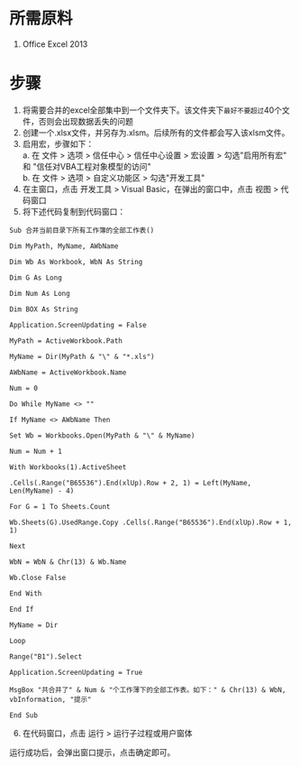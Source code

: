 # 所需原料
1. Office Excel 2013

# 步骤
1. 将需要合并的excel全部集中到一个文件夹下。该文件夹下``最好不要超过``40个文件，否则会出现数据丢失的问题
2. 创建一个.xlsx文件，并另存为.xlsm。后续所有的文件都会写入该xlsm文件。
3. 启用宏，步骤如下：  
    a. 在 文件 > 选项  > 信任中心 > 信任中心设置 > 宏设置 > 勾选"启用所有宏" 和 "信任对VBA工程对象模型的访问"  
    b. 在 文件 > 选项 > 自定义功能区 > 勾选"开发工具"
4. 在主窗口，点击 开发工具 > Visual Basic，在弹出的窗口中，点击 视图 > 代码窗口
5. 将下述代码复制到代码窗口：

```VB
Sub 合并当前目录下所有工作簿的全部工作表()

Dim MyPath, MyName, AWbName

Dim Wb As Workbook, WbN As String

Dim G As Long

Dim Num As Long

Dim BOX As String

Application.ScreenUpdating = False

MyPath = ActiveWorkbook.Path

MyName = Dir(MyPath & "\" & "*.xls")

AWbName = ActiveWorkbook.Name

Num = 0

Do While MyName <> ""

If MyName <> AWbName Then

Set Wb = Workbooks.Open(MyPath & "\" & MyName)

Num = Num + 1

With Workbooks(1).ActiveSheet

.Cells(.Range("B65536").End(xlUp).Row + 2, 1) = Left(MyName, Len(MyName) - 4)

For G = 1 To Sheets.Count

Wb.Sheets(G).UsedRange.Copy .Cells(.Range("B65536").End(xlUp).Row + 1, 1)

Next

WbN = WbN & Chr(13) & Wb.Name

Wb.Close False

End With

End If

MyName = Dir

Loop

Range("B1").Select

Application.ScreenUpdating = True

MsgBox "共合并了" & Num & "个工作薄下的全部工作表。如下：" & Chr(13) & WbN, vbInformation, "提示"

End Sub
```
6. 在代码窗口，点击 运行 > 运行子过程或用户窗体

运行成功后，会弹出窗口提示，点击确定即可。